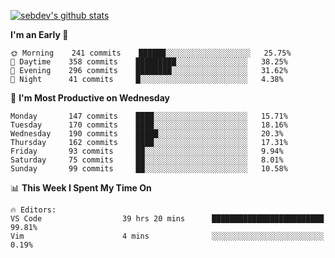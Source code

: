 [![sebdev's github stats](https://github-readme-stats.vercel.app/api?username=sebdeveloper6952&theme=vue-dark)](https://github.com/anuraghazra/github-readme-stats)
<!--START_SECTION:waka-->
**I'm an Early 🐤** 

```text
🌞 Morning    241 commits    ██████░░░░░░░░░░░░░░░░░░░   25.75% 
🌆 Daytime    358 commits    █████████░░░░░░░░░░░░░░░░   38.25% 
🌃 Evening    296 commits    ████████░░░░░░░░░░░░░░░░░   31.62% 
🌙 Night      41 commits     █░░░░░░░░░░░░░░░░░░░░░░░░   4.38%

```
📅 **I'm Most Productive on Wednesday** 

```text
Monday       147 commits    ████░░░░░░░░░░░░░░░░░░░░░   15.71% 
Tuesday      170 commits    ████░░░░░░░░░░░░░░░░░░░░░   18.16% 
Wednesday    190 commits    █████░░░░░░░░░░░░░░░░░░░░   20.3% 
Thursday     162 commits    ████░░░░░░░░░░░░░░░░░░░░░   17.31% 
Friday       93 commits     ██░░░░░░░░░░░░░░░░░░░░░░░   9.94% 
Saturday     75 commits     ██░░░░░░░░░░░░░░░░░░░░░░░   8.01% 
Sunday       99 commits     ██░░░░░░░░░░░░░░░░░░░░░░░   10.58%

```


📊 **This Week I Spent My Time On** 

```text
🔥 Editors: 
VS Code                  39 hrs 20 mins      █████████████████████████   99.81% 
Vim                      4 mins              ░░░░░░░░░░░░░░░░░░░░░░░░░   0.19%

```


<!--END_SECTION:waka-->
